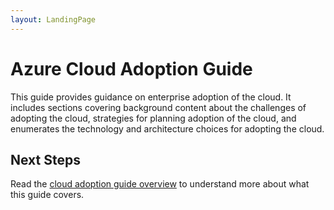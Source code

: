 ```yaml
---
layout: LandingPage
---
```


# Azure Cloud Adoption Guide

This guide provides guidance on enterprise adoption of the cloud. It includes sections covering background content about the challenges of adopting the cloud, strategies for planning adoption of the cloud, and enumerates the technology and architecture choices for adopting the cloud.

## Next Steps

Read the [cloud adoption guide overview]() to understand more about what this guide covers. 